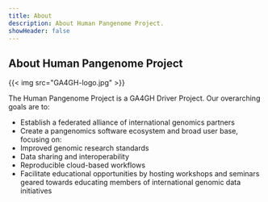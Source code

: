 ```yaml
---
title: About
description: About Human Pangenome Project.
showHeader: false
---
```


## About Human Pangenome Project

{{< img src="GA4GH-logo.jpg" >}}

The Human Pangenome Project is a GA4GH Driver Project. Our overarching goals are to:

- Establish a federated alliance of international genomics partners
- Create a pangenomics software ecosystem and broad user base, focusing on:
- Improved genomic research standards
- Data sharing and interoperability
- Reproducible cloud-based workflows
- Facilitate educational opportunities by hosting workshops and seminars geared towards educating members of international genomic data initiatives
